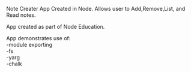 Note Creater App Created in Node. Allows user to Add,Remove,List, and Read notes.

App created as part of Node Education. 

App demonstrates use of:  
-module exporting  
-fs    
-yarg  
-chalk    
